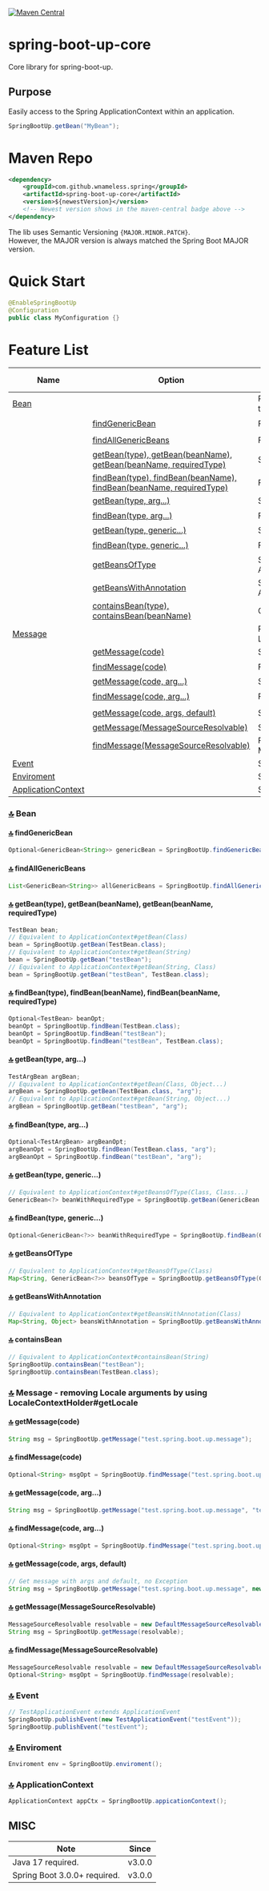 [![Maven Central](https://maven-badges.herokuapp.com/maven-central/com.github.wnameless.spring/spring-boot-up-core/badge.svg)](https://maven-badges.herokuapp.com/maven-central/com.github.wnameless.spring/spring-boot-up-core)

spring-boot-up-core
=============
Core library for spring-boot-up.

## Purpose
Easily access to the Spring ApplicationContext within an application.
```java
SpringBootUp.getBean("MyBean");
```

# Maven Repo
```xml
<dependency>
	<groupId>com.github.wnameless.spring</groupId>
	<artifactId>spring-boot-up-core</artifactId>
	<version>${newestVersion}</version>
	<!-- Newest version shows in the maven-central badge above -->
</dependency>
```
The lib uses Semantic Versioning `{MAJOR.MINOR.PATCH}`.<br>
However, the MAJOR version is always matched the Spring Boot MAJOR version.

# Quick Start
```java
@EnableSpringBootUp
@Configuration
public class MyConfiguration {}
```

# Feature List<a id='top'></a>
| Name | Option | Description | Exception-Free | Since |
| --- | --- | --- | --- | --- |
| [Bean](#3.0.0-5) | | Provide methods that return Optional values to prevent exceptions | | v3.0.0 |
| | [findGenericBean](#3.0.0-5.1) | Find an Optional of a generic bean | :heavy_check_mark: | v3.0.0 |
| | [findAllGenericBeans](#3.0.0-5.2) | Find a List of generic beans | :heavy_check_mark: | v3.0.0 |
| | [getBean(type), getBean(beanName), getBean(beanName, requiredType)](#3.0.0-5.3) | Shortcut: ApplicationContext#getBean | | v3.0.0 |
| | [findBean(type), findBean(beanName), findBean(beanName, requiredType)](#3.0.0-5.4) | Find an Optional of a bean | :heavy_check_mark: | v3.0.0 |
| | [getBean(type, arg...)](#3.0.0-5.5) | Shortcut: ApplicationContext#getBean | | v3.0.0 |
| | [findBean(type, arg...)](#3.0.0-5.6) | Find an Optional of a bean with args | :heavy_check_mark: | v3.0.0 |
| | [getBean(type, generic...)](#3.0.0-5.7) | Shortcut: ApplicationContext#getBean | | v3.0.0 |
| | [findBean(type, generic...)](#3.0.0-5.8) | Find an Optional of a bean with required type | :heavy_check_mark: | v3.0.0 |
| | [getBeansOfType](#3.0.0-5.9) | Shortcut: ApplicationContext#getBeansOfType | | v3.0.0 |
| | [getBeansWithAnnotation](#3.0.0-5.10) | Shortcut: ApplicationContext#getBeansWithAnnotation | | v3.0.0 |
| | [containsBean(type), containsBean(beanName)](#3.0.0-5.11) | Check bean existence | :heavy_check_mark: | v3.0.0 |
| [Message](#3.0.0-4) | | Remove Locale arguments by LocaleContextHolder#getLocale | | v3.0.0 |
| | [getMessage(code)](#3.0.0-4.1) | Shortcut: ApplicationContext#getMessage | | v3.0.0 |
| | [findMessage(code)](#3.0.0-4.2) | Find an Optional of a message | :heavy_check_mark: | v3.0.0 |
| | [getMessage(code, arg...)](#3.0.0-4.3) | Shortcut: ApplicationContext#getMessage | | v3.0.0 |
| | [findMessage(code, arg...)](#3.0.0-4.4) | Find an Optional of a message with args | :heavy_check_mark: | v3.0.0 |
| | [getMessage(code, args, default)](#3.0.0-4.5) | Shortcut: ApplicationContext#getMessage | :heavy_check_mark: | v3.0.0 |
| | [getMessage(MessageSourceResolvable)](#3.0.0-4.6) | Shortcut: ApplicationContext#getMessage | | v3.0.0 |
| | [findMessage(MessageSourceResolvable)](#3.0.0-4.7) | Find an Optional of a message with MessageSourceResolvable | :heavy_check_mark: | v3.0.0 |
| [Event](#3.0.0-3) | | Shortcut: Event publishing | | v3.0.0 |
| [Enviroment](#3.0.0-2) | | Shortcut: Enviroment | | v3.0.0 |
| [ApplicationContext](#3.0.0-1) | | Shortcut: ApplicationContext | | v3.0.0 |

### [:top:](#top) Bean<a id='3.0.0-5'></a>
#### [:top:](#top) findGenericBean<a id='3.0.0-5.1'></a>
```java
Optional<GenericBean<String>> genericBean = SpringBootUp.findGenericBean(GenericBean.class, String.class);
```
#### [:top:](#top) findAllGenericBeans<a id='3.0.0-5.2'></a>
```java
List<GenericBean<String>> allGenericBeans = SpringBootUp.findAllGenericBeans(GenericBean.class, String.class);
```
#### [:top:](#top) getBean(type), getBean(beanName), getBean(beanName, requiredType)<a id='3.0.0-5.3'></a>
```java
TestBean bean;
// Equivalent to ApplicationContext#getBean(Class)
bean = SpringBootUp.getBean(TestBean.class);
// Equivalent to ApplicationContext#getBean(String)
bean = SpringBootUp.getBean("testBean");
// Equivalent to ApplicationContext#getBean(String, Class)
bean = SpringBootUp.getBean("testBean", TestBean.class);
```
#### [:top:](#top) findBean(type), findBean(beanName), findBean(beanName, requiredType)<a id='3.0.0-5.4'></a>
```java
Optional<TestBean> beanOpt;
beanOpt = SpringBootUp.findBean(TestBean.class);
beanOpt = SpringBootUp.findBean("testBean");
beanOpt = SpringBootUp.findBean("testBean", TestBean.class);
```
#### [:top:](#top) getBean(type, arg...)<a id='3.0.0-5.5'></a>
```java
TestArgBean argBean;
// Equivalent to ApplicationContext#getBean(Class, Object...)
argBean = SpringBootUp.getBean(TestBean.class, "arg");
// Equivalent to ApplicationContext#getBean(String, Object...)
argBean = SpringBootUp.getBean("testBean", "arg");
```
#### [:top:](#top) findBean(type, arg...)<a id='3.0.0-5.6'></a>
```java
Optional<TestArgBean> argBeanOpt;
argBeanOpt = SpringBootUp.findBean(TestBean.class, "arg");
argBeanOpt = SpringBootUp.findBean("testBean", "arg");
```
#### [:top:](#top) getBean(type, generic...)<a id='3.0.0-5.7'></a>
```java
// Equivalent to ApplicationContext#getBeansOfType(Class, Class...)
GenericBean<?> beanWithRequiredType = SpringBootUp.getBean(GenericBean.class, String.class);
```
#### [:top:](#top) findBean(type, generic...)<a id='3.0.0-5.8'></a>
```java
Optional<GenericBean<?>> beanWithRequiredType = SpringBootUp.findBean(GenericBean.class, String.class);
```
#### [:top:](#top) getBeansOfType<a id='3.0.0-5.9'></a>
```java
// Equivalent to ApplicationContext#getBeansOfType(Class)
Map<String, GenericBean<?>> beansOfType = SpringBootUp.getBeansOfType(GenericBean.class)
```
#### [:top:](#top) getBeansWithAnnotation<a id='3.0.0-5.10'></a>
```java
// Equivalent to ApplicationContext#getBeansWithAnnotation(Class)
Map<String, Object> beansWithAnnotation = SpringBootUp.getBeansWithAnnotation(TestAnnotation.class);
```
#### [:top:](#top) containsBean<a id='3.0.0-5.11'></a>
```java
// Equivalent to ApplicationContext#containsBean(String)
SpringBootUp.containsBean("testBean");
SpringBootUp.containsBean(TestBean.class);
```

### [:top:](#top) Message<a id='3.0.0-4'></a> - removing Locale arguments by using LocaleContextHolder#getLocale
#### [:top:](#top) getMessage(code)<a id='3.0.0-4.1'></a>
```java
String msg = SpringBootUp.getMessage("test.spring.boot.up.message");
```
#### [:top:](#top) findMessage(code)<a id='3.0.0-4.2'></a>
```java
Optional<String> msgOpt = SpringBootUp.findMessage("test.spring.boot.up.message");
```
#### [:top:](#top) getMessage(code, arg...)<a id='3.0.0-4.3'></a>
```java
String msg = SpringBootUp.getMessage("test.spring.boot.up.message", "test");
```
#### [:top:](#top) findMessage(code, arg...)<a id='3.0.0-4.4'></a>
```java
Optional<String> msgOpt = SpringBootUp.findMessage("test.spring.boot.up.message", "test");
```
#### [:top:](#top) getMessage(code, args, default)<a id='3.0.0-4.5'></a>
```java
// Get message with args and default, no Exception
String msg = SpringBootUp.getMessage("test.spring.boot.up.message", new Object[] {"test"}, ""));
```
#### [:top:](#top) getMessage(MessageSourceResolvable)<a id='3.0.0-4.6'></a>
```java
MessageSourceResolvable resolvable = new DefaultMessageSourceResolvable("test.spring.boot.up.message");
String msg = SpringBootUp.getMessage(resolvable);
```
#### [:top:](#top) findMessage(MessageSourceResolvable)<a id='3.0.0-4.7'></a>
```java
MessageSourceResolvable resolvable = new DefaultMessageSourceResolvable("test.spring.boot.up.message");
Optional<String> msgOpt = SpringBootUp.findMessage(resolvable);
```

### [:top:](#top) Event<a id='3.0.0-3'></a>
```java
// TestApplicationEvent extends ApplicationEvent
SpringBootUp.publishEvent(new TestApplicationEvent("testEvent"));
SpringBootUp.publishEvent("testEvent");
```

### [:top:](#top) Enviroment<a id='3.0.0-2'></a>
```java
Enviroment env = SpringBootUp.enviroment();
```

### [:top:](#top) ApplicationContext<a id='3.0.0-1'></a>
```java
ApplicationContext appCtx = SpringBootUp.appicationContext();
```

## MISC
| Note | Since |
| --- | --- |
| Java 17 required. | v3.0.0 |
| Spring Boot 3.0.0+ required. | v3.0.0 |
